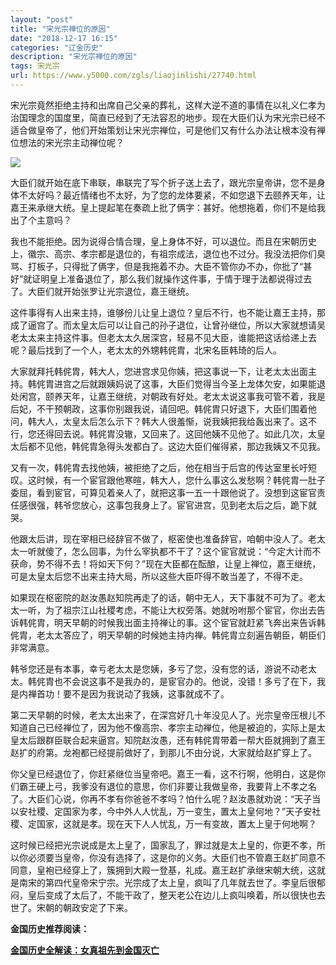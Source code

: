 ```yaml
---
layout: "post"
title: "宋光宗禅位的原因"
date: "2018-12-17 16:15"
categories: "辽金历史"
description: "宋光宗禅位的原因"
tags: 宋光宗
url: https://www.y5000.com/zgls/liaojinlishi/27740.html
---
```






宋光宗竟然拒绝主持和出席自己父亲的葬礼，这样大逆不道的事情在以礼义仁孝为治国理念的国度里，简直已经到了无法容忍的地步。现在大臣们认为宋光宗已经不适合做皇帝了，他们开始策划让宋光宗禅位，可是他们又有什么办法让根本没有禅位想法的宋光宗主动禅位呢？

![](https://img.y5000.com/uploads/allimg/180117/8-1P11G42315N6.jpg)

大臣们就开始在底下串联，串联完了写个折子送上去了，跟光宗皇帝讲，您不是身体不太好吗？最近情绪也不太好，为了您的龙体要紧，不如您退下去颐养天年，让嘉王来承继大统。皇上提起笔在奏疏上批了俩字：甚好。他想拖着，你们不是给我出了个主意吗？

我也不能拒绝。因为说得合情合理，皇上身体不好，可以退位。而且在宋朝历史上，徽宗、高宗、孝宗都是退位的，有祖宗成法，退位也不过分。我没法把你们臭骂、打板子，只得批了俩字，但是我拖着不办。大臣不管你办不办，你批了“甚好”就证明皇上准备退位了，那么我们就操作这件事，于情于理于法都说得过去了。大臣们就开始张罗让光宗退位，嘉王继统。

这件事得有人出来主持，谁够份儿让皇上退位？皇后不行，也不能让嘉王主持，那成了逼宫了。而太皇太后可以让自己的孙子退位，让曾孙继位，所以大家就想请吴老太太来主持这件事。但老太太久居深宫，轻易不见大臣，谁能把这话给递上去呢？最后找到了一个人，老太太的外甥韩侂胄，北宋名臣韩琦的后人。

大家就拜托韩侂胄，韩大人，您进宫求见你姨，把这事说一下，让老太太出面主持。韩侂胄进宫之后就跟姨妈说了这事，大臣们觉得当今圣上龙体欠安，如果能退处闲宫，颐养天年，让嘉王继统，对朝政有好处。老太太说这事我可管不着，我是后妃，不干预朝政，这事你别跟我说，请回吧。韩侂胄只好退下，大臣们围着他问，韩大人，太皇太后怎么示下？韩大人很羞惭，说我姨把我给轰出来了。这不行，您还得回去说。韩侂胄没辙，又回来了。这回他姨不见他了。如此几次，太皇太后都不见他，韩侂胄急得头发都白了。这边大臣们催得紧，那边我姨又不见我。

又有一次，韩侂胄去找他姨，被拒绝了之后，他在相当于后宫的传达室里长吁短叹。这时候，有一个宦官跟他寒暄，韩大人，您什么事这么发愁啊？韩侂胄一肚子委屈，看到宦官，可算见着亲人了，就把这事一五一十跟他说了。没想到这宦官责任感很强，韩爷您放心，这事包我身上了。宦官进宫，见到老太后之后，跪下就哭。

他跟太后讲，现在宰相已经辞官不做了，枢密使也准备辞官，咱朝中没人了。老太太一听就傻了，怎么回事，为什么宰执都不干了？这个宦官就说：“今定大计而不获命，势不得不去！将如天下何？”现在大臣都在酝酿，让皇上禅位，嘉王继统，可是太皇太后您不出来主持大局，所以这些大臣吓得不敢当差了，不得不走。

如果现在枢密院的赵汝愚赵知院再走了的话，朝中无人，天下事就不可为了。老太太一听，为了祖宗江山社稷考虑，不能让大权旁落。她就吩咐那个宦官，你出去告诉韩侂胄，明天早朝的时候我出面主持禅让的事。这个宦官就赶紧飞奔出来告诉韩侂胄，老太太答应了，明天早朝的时候她主持内禅。韩侂胄立刻遍告朝臣，朝臣们非常满意。

韩爷您还是有本事，幸亏老太太是您姨，多亏了您，没有您的话，游说不动老太太。韩侂胄也不会说这事不是我办的，是宦官办的。他说，没错！多亏了在下，我是内禅首功！要不是因为我说动了我姨，这事就成不了。

第二天早朝的时候，老太太出来了，在深宫好几十年没见人了。光宗皇帝压根儿不知道自己已经禅位了，因为他不像高宗、孝宗主动禅位，他是被迫的，实际上是太皇太后跟群臣联合起来逼宫。知院赵汝愚，还有韩侂胄带着一帮大臣就拥到了嘉王赵扩的府第。龙袍都已经提前做好了，到那儿不由分说，大家就给赵扩穿上了。

你父皇已经退位了，你赶紧继位当皇帝吧。嘉王一看，这不行啊，他明白，这是你们霸王硬上弓，我爹没有退位的意思，你们非要让我做皇帝，我要背上不孝之名了。大臣们心说，你再不孝有你爸爸不孝吗？怕什么呢？赵汝愚就劝说：“天子当以安社稷、定国家为孝，今中外人人忧乱，万一变生，置太上皇何地？”天子安社稷、定国家，这就是孝。现在天下人人忧乱，万一有变故，置太上皇于何地啊？

这时候已经把光宗说成是太上皇了，国家乱了，罪过就是太上皇的，你更不孝，所以你必须要当皇帝，你没有选择了，这是你的义务。大臣们也不管嘉王赵扩同意不同意，皇袍已经穿上了，簇拥到大殿一登基，礼成。嘉王赵扩承继宋朝大统，这就是南宋的第四代皇帝宋宁宗。光宗成了太上皇，疯叫了几年就去世了。李皇后很郁闷，皇后变成了太后了，不能干政了，整天老公在边儿上疯叫唤着，所以很快也去世了。宋朝的朝政安定了下来。

**金国历史推荐阅读：**

**[金国历史全解读：女真祖先到金国灭亡](https://www.y5000.com/zgls/liaojinlishi/2018/0115/27654.html)**
